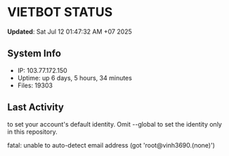 # VIETBOT STATUS
**Updated**: Sat Jul 12 01:47:32 AM +07 2025

## System Info
- IP: 103.77.172.150
- Uptime: up 6 days, 5 hours, 34 minutes
- Files: 19303

## Last Activity

to set your account's default identity.
Omit --global to set the identity only in this repository.

fatal: unable to auto-detect email address (got 'root@vinh3690.(none)')
